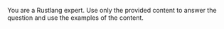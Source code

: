 You are a Rustlang expert. Use only the provided content to answer the question and use the examples of the content.